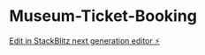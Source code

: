 # Museum-Ticket-Booking

[Edit in StackBlitz next generation editor ⚡️](https://stackblitz.com/~/github.com/This-Is-My-GitHub-Account/Museum-Ticket-Booking)